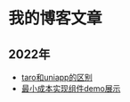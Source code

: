 # 我的博客文章

## 2022年

* [taro和uniapp的区别](/blog/2022/taro-vs-uniapp.md)
* [最小成本实现组件demo展示](/blog/2022/最小成本实现组件demo)
